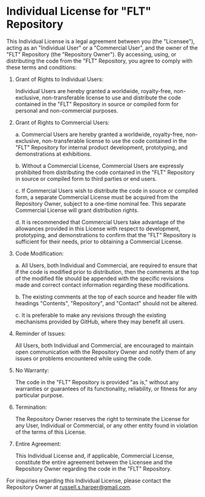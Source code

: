 # Individual License for "FLT" Repository

This Individual License is a legal agreement between you (the "Licensee"), acting as an "Individual User" or a "Commercial User", and the owner of the "FLT" Repository (the "Repository Owner"). By accessing, using, or distributing the code from the "FLT" Repository, you agree to comply with these terms and conditions:

1. Grant of Rights to Individual Users:

    Individual Users are hereby granted a worldwide, royalty-free, non-exclusive, non-transferable license to use and distribute the code contained in the "FLT" Repository in source or compiled form for personal and non-commercial purposes.

2. Grant of Rights to Commercial Users:

    a. Commercial Users are hereby granted a worldwide, royalty-free, non-exclusive, non-transferable license to use the code contained in the "FLT" Repository for internal product development, prototyping, and demonstrations at exhibitions.

    b. Without a Commercial License, Commercial Users are expressly prohibited from distributing the code contained in the "FLT" Repository in source or compiled form to third parties or end users.

    c. If Commercial Users wish to distribute the code in source or compiled form, a separate Commercial License must be acquired from the Repository Owner, subject to a one-time nominal fee. This separate Commercial License will grant distribution rights.

    d. It is recommended that Commercial Users take advantage of the allowances provided in this License with respect to development, prototyping, and demonstrations to confirm that the "FLT" Repository is sufficient for their needs, prior to obtaining a Commercial License.

3. Code Modification:

    a. All Users, both Individual and Commercial, are required to ensure that if the code is modified prior to distribution, then the comments at the top of the modified file should be appended with the specific revisions made and correct contact information regarding these modifications.

    b. The existing comments at the top of each source and header file with headings "Contents", "Repository", and "Contact" should not be altered.

    c. It is preferable to make any revisions through the existing mechanisms provided by GitHub, where they may benefit all users.

4. Reminder of Issues:

    All Users, both Individual and Commercial, are encouraged to maintain open communication with the Repository Owner and notify them of any issues or problems encountered while using the code.

5. No Warranty:

    The code in the "FLT" Repository is provided "as is," without any warranties or guarantees of its functionality, reliability, or fitness for any particular purpose.

6. Termination:

    The Repository Owner reserves the right to terminate the License for any User, Individual or Commercial, or any other entity found in violation of the terms of this License.

7. Entire Agreement:

    This Individual License and, if applicable, Commercial License, constitute the entire agreement between the Licensee and the Repository Owner regarding the code in the "FLT" Repository.

For inquiries regarding this Individual License, please contact the Repository Owner at russell.s.harper@gmail.com.
